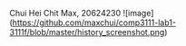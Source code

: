 Chui Hei Chit Max, 20624230
![image] (https://github.com/maxchui/comp3111-lab1-3111f/blob/master/history_screenshot.png)
